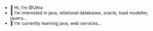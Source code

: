 - 👋 Hi, I’m @Ultra
- 👀 I’m interested in java, relational databases, oracle, toad modeller, jquery...
- 🌱 I’m currently learning java, web services...
